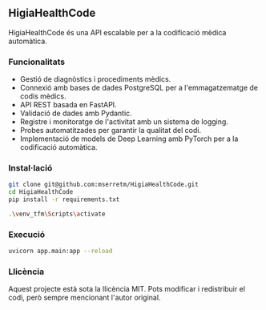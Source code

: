 ## HigiaHealthCode

HigiaHealthCode és una API escalable per a la codificació mèdica automàtica.
   
   ### Funcionalitats
   - Gestió de diagnòstics i procediments mèdics.
   - Connexió amb bases de dades PostgreSQL per a l'emmagatzematge de codis mèdics.
   - API REST basada en FastAPI.
   - Validació de dades amb Pydantic.
   - Registre i monitoratge de l'activitat amb un sistema de logging.
   - Probes automatitzades per garantir la qualitat del codi.
   - Implementació de models de Deep Learning amb PyTorch per a la codificació automàtica.
   
   ### Instal·lació
   ```bash
   git clone git@github.com:mserretm/HigiaHealthCode.git
   cd HigiaHealthCode
   pip install -r requirements.txt

   .\venv_tfm\Scripts\activate
   ```
   
   ### Execució
   ```bash
   uvicorn app.main:app --reload
   ```

   ### Llicència
   Aquest projecte està sota la llicència MIT. Pots modificar i redistribuir el codi, però sempre mencionant l'autor original.